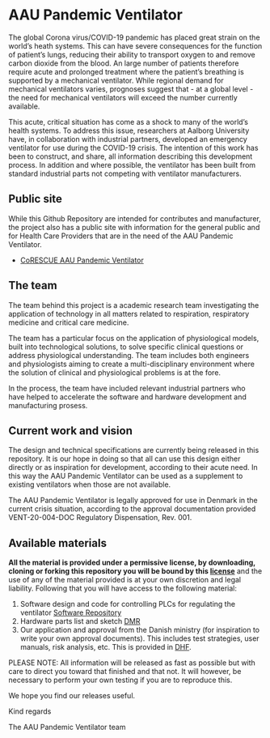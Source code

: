 # AAU Pandemic Ventilator

The global Corona virus/COVID-19 pandemic has placed great strain on the world’s heath systems. This can have severe consequences for the function of patient’s lungs, reducing their ability to transport oxygen to and remove carbon dioxide from the blood.
An large number of patients therefore require acute and prolonged treatment where the patient’s breathing is supported by a mechanical ventilator. While regional demand for mechanical ventilators varies, prognoses suggest that - at a global level - the need for mechanical ventilators will exceed the number currently available.

This acute, critical situation has come as a shock to many of the world’s health systems. To address this issue, researchers at Aalborg University have, in collaboration with industrial partners, developed an emergency ventilator for use during the COVID-19 crisis. The intention of this work has been to construct, and share, all information describing this development process. In addition and where possible, the ventilator has been built from standard industrial parts not competing with ventilator manufacturers.

## Public site

While this Github Repository are intended for contributes and manufacturer, the project also has a public site with information for the general public and for Health Care Providers that are in the need of the AAU Pandemic Ventilator.

* [CoRESCUE AAU Pandemic Ventilator](https://corescue.org/)

## The team

The team behind this project is a academic research team investigating the application of technology in all matters related to respiration, respiratory medicine and critical care medicine.

The team has a particular focus on the application of physiological models, built into technological solutions, to solve specific clinical questions or address physiological understanding. The team includes both engineers and physiologists aiming to create a multi-disciplinary environment where the solution of clinical and physiological problems is at the fore.

In the process, the team have included relevant industrial partners who have helped to accelerate the software and hardware development and manufacturing prosess.

## Current work and vision

The design and technical specifications are currently being released in this repository. It is our hope in doing so that all can use this design either directly or as inspiration for development, according to their acute need. In this way the AAU Pandemic Ventilator can be used as a supplement to existing ventilators when those are not available.

The AAU Pandemic Ventilator is legally approved for use in Denmark in the current crisis situation, according to the approval documentation provided VENT-20-004-DOC Regulatory Dispensation, Rev. 001.

## Available materials

**All the material is provided under a permissive license, by downloading, cloning or forking this repository you will be bound by this [license](LICENSE.md)** and the use of any of the material provided is at your own discretion and legal liability. Following that you will have access to the following material:

1) Software design and code for controlling PLCs for regulating the ventilator [Software Repository](https://github.com/CoRescue/AAUPandemicVentilator_Software)
2) Hardware parts list and sketch [DMR](https://github.com/CoRescue/AAUPandemicVentilator/tree/master/DMR)
3) Our application and approval from the Danish ministry (for inspiration to write your own approval documents). This includes test strategies, user manuals, risk analysis, etc. This is provided in [DHF](https://github.com/CoRescue/AAUPandemicVentilator/tree/master/DHF).

PLEASE NOTE: All information will be released as fast as possible but with care to direct you toward that finished and that not. It will however, be necessary to perform your own testing if you are to reproduce this.

We hope you find our releases useful.

Kind regards

The AAU Pandemic Ventilator team
